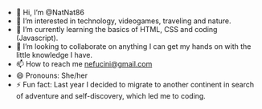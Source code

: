 - 👋 Hi, I’m @NatNat86
- 👀 I’m interested in technology, videogames, traveling and nature.
- 🌱 I’m currently learning the basics of HTML, CSS and coding (Javascript).
- 💞️ I’m looking to collaborate on anything I can get my hands on with the little knowledge I have.
- 📫 How to reach me nefucini@gmail.com
- 😄 Pronouns: She/her
- ⚡ Fun fact: Last year I decided to migrate to another continent in search of adventure and self-discovery, which led me to coding.

<!---
NatNat86/NatNat86 is a ✨ special ✨ repository because its `README.md` (this file) appears on your GitHub profile.
You can click the Preview link to take a look at your changes.
--->
